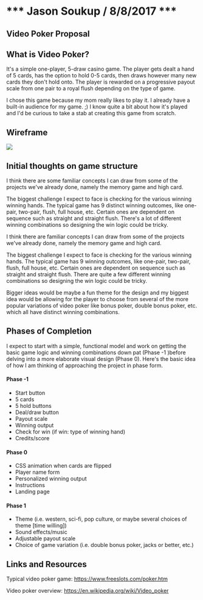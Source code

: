 # *** Jason Soukup / 8/8/2017 ***

## Video Poker Proposal

## What is Video Poker?

It's a simple one-player, 5-draw casino game. The player gets dealt a hand of 5 cards, has the option to hold 0-5 cards, then draws however many new cards they don't hold onto. The player is rewarded on a progressive payout scale from one pair to a royal flush depending on the type of game.

I chose this game because my mom really likes to play it. I already have a built-in audience for my game. ;) I know quite a bit about how it's played and I'd be curious to take a stab at creating this game from scratch. 

## Wireframe

![](http://imgur.com/a/6SC2L)

## Initial thoughts on game structure

I think there are some familiar concepts I can draw from some of the projects we've already done, namely the memory game and high card.

The biggest challenge I expect to face is checking for the various winning winning hands. The typical game has 9 distinct winning outcomes, like one-pair, two-pair, flush, full house, etc. Certain ones are dependent on sequence such as straight and straight flush. There's a lot of different winning combinations so designing the win logic could be tricky. 

I think there are familiar concepts I can draw from some of the projects we've already done, namely the memory game and high card.

The biggest challenge I expect to face is checking for the various winning hands. The typical game has 9 winning outcomes, like one-pair, two-pair, flush, full house, etc. Certain ones are dependent on sequence such as straight and straight flush. There are quite a few different winning combinations so designing the win logic could be tricky. 

Bigger ideas would be maybe a fun theme for the design and my biggest idea would be allowing for the player to choose from several of the more popular variations of video poker like bonus poker, double bonus poker, etc. which all have distinct winning combinations.

## Phases of Completion

I expect to start with a simple, functional model and work on getting the basic game logic and winning combinations down pat (Phase -1 )before delving into a more elaborate visual design (Phase 0). Here's the basic idea of how I am thinking of approaching the project in phase form.

#### Phase -1
- Start button 
- 5 cards
- 5 hold buttons
- Deal/draw button
- Payout scale
- Winning output
- Check for win (if win: type of winning hand)
- Credits/score

#### Phase 0
- CSS animation when cards are flipped
- Player name form
- Personalized winning output
- Instructions
- Landing page 

#### Phase 1
- Theme (i.e. western, sci-fi, pop culture, or maybe several choices of theme [time willing])
- Sound effects/music
- Adjustable payout scale
- Choice of game variation (i.e. double bonus poker, jacks or better, etc.)

## Links and Resources

Typical video poker game: https://www.freeslots.com/poker.htm

Video poker overview: https://en.wikipedia.org/wiki/Video_poker
